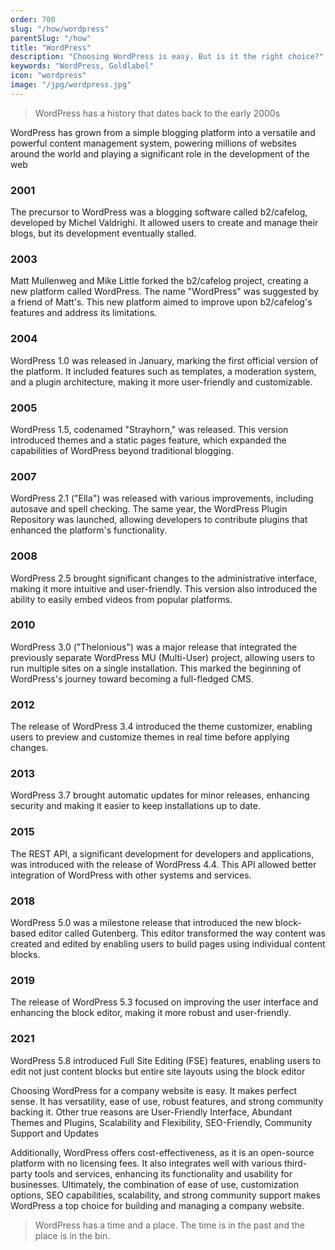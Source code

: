 ```yaml
---
order: 700
slug: "/how/wordpress"
parentSlug: "/how"
title: "WordPress"
description: "Choosing WordPress is easy. But is it the right choice?"
keywords: "WordPress, Goldlabel"
icon: "wordpress"
image: "/jpg/wordpress.jpg"
---
```

> WordPress has a history that dates back to the early 2000s

WordPress has grown from a simple blogging platform into a versatile and powerful content management system, powering millions of websites around the world and playing a significant role in the development of the web

### 2001
The precursor to WordPress was a blogging software called b2/cafelog, developed by Michel Valdrighi. It allowed users to create and manage their blogs, but its development eventually stalled.

### 2003
Matt Mullenweg and Mike Little forked the b2/cafelog project, creating a new platform called WordPress. The name "WordPress" was suggested by a friend of Matt's. This new platform aimed to improve upon b2/cafelog's features and address its limitations.

### 2004
WordPress 1.0 was released in January, marking the first official version of the platform. It included features such as templates, a moderation system, and a plugin architecture, making it more user-friendly and customizable.

### 2005
WordPress 1.5, codenamed "Strayhorn," was released. This version introduced themes and a static pages feature, which expanded the capabilities of WordPress beyond traditional blogging.

### 2007
WordPress 2.1 ("Ella") was released with various improvements, including autosave and spell checking. The same year, the WordPress Plugin Repository was launched, allowing developers to contribute plugins that enhanced the platform's functionality.

### 2008
WordPress 2.5 brought significant changes to the administrative interface, making it more intuitive and user-friendly. This version also introduced the ability to easily embed videos from popular platforms.

### 2010
WordPress 3.0 ("Thelonious") was a major release that integrated the previously separate WordPress MU (Multi-User) project, allowing users to run multiple sites on a single installation. This marked the beginning of WordPress's journey toward becoming a full-fledged CMS.

### 2012
The release of WordPress 3.4 introduced the theme customizer, enabling users to preview and customize themes in real time before applying changes.

### 2013 
WordPress 3.7 brought automatic updates for minor releases, enhancing security and making it easier to keep installations up to date.

### 2015
The REST API, a significant development for developers and applications, was introduced with the release of WordPress 4.4. This API allowed better integration of WordPress with other systems and services.

### 2018
WordPress 5.0 was a milestone release that introduced the new block-based editor called Gutenberg. This editor transformed the way content was created and edited by enabling users to build pages using individual content blocks.

### 2019
The release of WordPress 5.3 focused on improving the user interface and enhancing the block editor, making it more robust and user-friendly.

### 2021
WordPress 5.8 introduced Full Site Editing (FSE) features, enabling users to edit not just content blocks but entire site layouts using the block editor


Choosing WordPress for a company website is easy. It makes perfect sense. It has  versatility, ease of use, robust features, and strong community backing it. Other true reasons are User-Friendly Interface, Abundant Themes and Plugins, Scalability and Flexibility, SEO-Friendly, Community Support and Updates

Additionally, WordPress offers cost-effectiveness, as it is an open-source platform with no licensing fees. It also integrates well with various third-party tools and services, enhancing its functionality and usability for businesses. Ultimately, the combination of ease of use, customization options, SEO capabilities, scalability, and strong community support makes WordPress a top choice for building and managing a company website.

> WordPress has a time and a place. The time is in the past and the place is in the bin.
